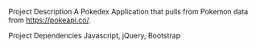 Project Description
A Pokedex Application that pulls from Pokemon data from https://pokeapi.co/.

Project Dependencies
Javascript, jQuery, Bootstrap

